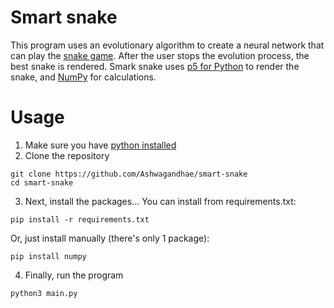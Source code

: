 # Smart snake

This program uses an evolutionary algorithm to create a neural network that can play the [snake game](<https://en.wikipedia.org/wiki/Snake_(video_game_genre)>). After the user stops the evolution process, the best snake is rendered. Smark snake uses [p5 for Python](https://py.processing.org/) to render the snake, and [NumPy](https://numpy.org/) for calculations.

# Usage

1. Make sure you have [python installed](https://www.python.org/downloads/)
2. Clone the repository

```
git clone https://github.com/Ashwagandhae/smart-snake
cd smart-snake
```

3. Next, install the packages...
   You can install from requirements.txt:

```
pip install -r requirements.txt
```

Or, just install manually (there's only 1 package):

```
pip install numpy
```

4. Finally, run the program

```
python3 main.py
```
